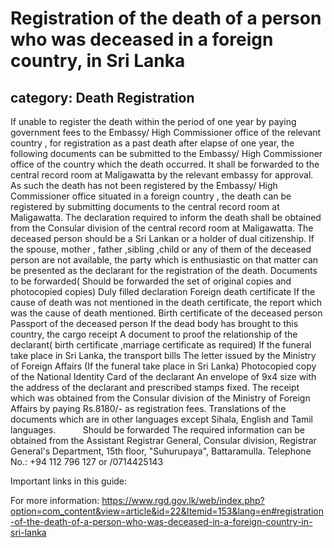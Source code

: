 # Registration of the death of a person who was deceased in a foreign country, in Sri Lanka
## category: Death Registration

If unable to register the death within the period of one year by paying government fees to the Embassy/ High Commissioner office of the relevant country , for registration as a past death after elapse of one year, the following documents can be submitted to the Embassy/ High Commissioner office of the country which the death occurred. It shall be forwarded to the central record room at Maligawatta by the relevant embassy for approval.
As such the death has not been registered by the Embassy/ High Commissioner office situated in a foreign country , the death can be registered by submitting documents to the central record room at Maligawatta.
The declaration required to inform the death shall be obtained from the Consular division of the central record room at Maligawatta.
The deceased person should be a Sri Lankan or a holder of dual citizenship.
If the spouse, mother , father ,sibling ,child or any of them of the deceased person are not available, the party which is enthusiastic on that matter can be presented as the declarant for the registration of the death.
Documents to be forwarded( Should be forwarded the set of original copies and photocopied copies)
Duly filled declaration
Foreign death certificate 
If the cause of death was not mentioned in the death certificate, the report which was the cause of death mentioned.
Birth certificate of the deceased person
Passport of the deceased person
If the dead body has brought to this country, the cargo receipt
A document to proof the relationship of the declarant( birth certificate ,marriage certificate as required)
If the funeral take place in Sri Lanka, the transport bills
The letter issued by the Ministry of Foreign Affairs (If the funeral take place in Sri Lanka)
Photocopied copy of the National Identity Card of the declarant
An envelope of 9x4 size with the address of the declarant and prescribed stamps fixed.
The receipt which was obtained from the Consular division of the Ministry of Foreign Affairs by paying Rs.8180/- as registration fees.
Translations of the documents which are in other languages except Sihala, English and Tamil languages.
          Should be forwarded
The required information can be obtained from the Assistant Registrar General, Consular division, Registrar General's Department, 15th floor, "Suhurupaya", Battaramulla. Telephone No.: +94 112 796 127 or /0714425143

Important links in this guide:


For more information: https://www.rgd.gov.lk/web/index.php?option=com_content&view=article&id=22&Itemid=153&lang=en#registration-of-the-death-of-a-person-who-was-deceased-in-a-foreign-country-in-sri-lanka
